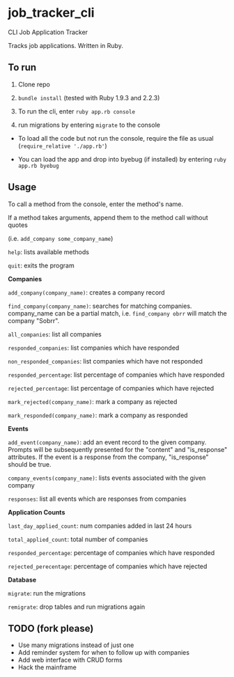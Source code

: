 # job_tracker_cli

CLI Job Application Tracker

Tracks job applications. Written in Ruby.

## To run

1. Clone repo

2. `bundle install` (tested with Ruby 1.9.3 and 2.2.3)

3. To run the cli, enter `ruby app.rb console`

4. run migrations by entering `migrate` to the console

- To load all the code but not run the console, require the file as usual (`require_relative './app.rb'`)

- You can load the app and drop into byebug (if installed) by entering `ruby app.rb byebug`


## Usage

To call a method from the console, enter the method's name.

If a method takes arguments, append them to the method call without quotes

(i.e. `add_company some_company_name`)

`help`: lists available methods

`quit`: exits the program

**Companies** 

`add_company(company_name)`: creates a company record

`find_company(company_name)`: searches for matching companies. company_name can be a partial match, i.e. `find_company obrr` will match the company "Sobrr".

`all_companies`: list all companies

`responded_companies`: list companies which have responded

`non_responded_companies`: list companies which have not responded

`responded_percentage`: list percentage of companies which have responded

`rejected_percentage`: list percentage of companies which have rejected

`mark_rejected(company_name)`: mark a company as rejected

`mark_responded(company_name)`: mark a company as responded

**Events**

`add_event(company_name)`: add an event record to the given company. Prompts will be subsequently presented for the "content" and "is_response" attributes. If the event is a response from the company, "is_response" should be true.

`company_events(company_name)`: lists events associated with the given company

`responses`: list all events which are responses from companies

**Application Counts**

`last_day_applied_count`: num companies added in last 24 hours

`total_applied_count`: total number of companies

`responded_percentage`: percentage of companies which have responded

`rejected_perecentage`: percentage of companies which have rejected

**Database**

`migrate`: run the migrations

`remigrate`: drop tables and run migrations again

## TODO (fork please)

- Use many migrations instead of just one
- Add reminder system for when to follow up with companies
- Add web interface with CRUD forms
- Hack the mainframe
